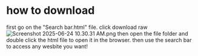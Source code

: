 # how to download
first go on the "Search bar.html" file. click download raw
<img src="blob:chrome-untrusted://media-app/64c7acdc-bad9-4ead-9777-8e8fe59473e1" alt="Screenshot 2025-06-24 10.30.31 AM.png"/>
then open the file folder and double click the html file to open it in the browser. then use the search bar to access any wesbite you want!

